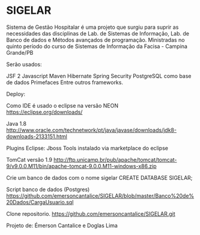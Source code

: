 # SIGELAR

Sistema de Gestão Hospitalar é uma projeto que surgiu para suprir as necessidades das disciplinas de Lab. de Sistemas de Informação, Lab. de Banco de dados e Métodos avançados de programação. Ministradas no quinto período do curso de Sistemas de Informação da Facisa - Campina Grande/PB

Serão usados:

JSF 2
Javascript
Maven
Hibernate
Spring Security
PostgreSQL como base de dados
Primefaces
Entre outros frameworks.

Deploy:

Como IDE é usado o eclipse na versão NEON
https://eclipse.org/downloads/

Java 1.8
http://www.oracle.com/technetwork/pt/java/javase/downloads/jdk8-downloads-2133151.html

Plugins Eclipse:
Jboss Tools instalado via marketplace do eclipse

TomCat versão 1.9
http://ftp.unicamp.br/pub/apache/tomcat/tomcat-9/v9.0.0.M11/bin/apache-tomcat-9.0.0.M11-windows-x86.zip

Crie um banco de dados com o nome sigelar
CREATE DATABASE SIGELAR;

Script banco de dados (Postgres)
https://github.com/emersoncantalice/SIGELAR/blob/master/Banco%20de%20Dados/CargaUsuario.sql

Clone repositorio.
https://github.com/emersoncantalice/SIGELAR.git

Projeto de:
Émerson Cantalice e Doglas Lima
